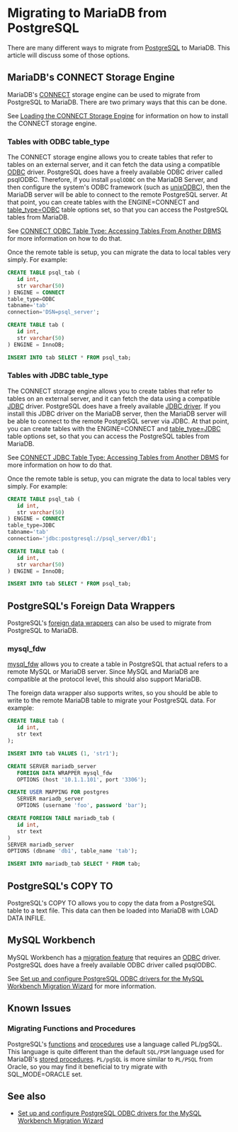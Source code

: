 # Migrating to MariaDB from PostgreSQL

There are many different ways to migrate from [PostgreSQL](https://www.postgresql.org/) to MariaDB. This article will discuss some of those options.

## MariaDB's CONNECT Storage Engine

MariaDB's [CONNECT](/columns-storage-engines-and-plugins/storage-engines/connect/) storage engine can be used to migrate from PostgreSQL to MariaDB. There are two primary ways that this can be done.

See [Loading the CONNECT Storage Engine](/kb/en/loading-the-connect-storage-engine/) for information on how to install the CONNECT storage engine.

### Tables with ODBC table_type

The CONNECT storage engine allows you to create tables that refer to tables on an external server, and it can fetch the data using a compatible [ODBC](https://en.wikipedia.org/wiki/Open_Database_Connectivity) driver. PostgreSQL does have a freely available ODBC driver called <a undefined>psqlODBC</a>. Therefore, if you install `psqlODBC` on the MariaDB Server, and then configure the system's ODBC framework (such as [unixODBC](http://www.unixodbc.org/)), then the MariaDB server will be able to connect to the remote PostgreSQL server. At that point, you can create tables with the <a undefined>ENGINE=CONNECT</a> and [table_type=ODBC](/columns-storage-engines-and-plugins/storage-engines/connect/connect-table-types/connect-odbc-table-type-accessing-tables-from-another-dbms/) table options set, so that you can access the PostgreSQL tables from MariaDB.

See [CONNECT ODBC Table Type: Accessing Tables From Another DBMS](/columns-storage-engines-and-plugins/storage-engines/connect/connect-table-types/connect-odbc-table-type-accessing-tables-from-another-dbms/) for more information on how to do that.

Once the remote table is setup, you can migrate the data to local tables very simply. For example:

```sql
CREATE TABLE psql_tab (
   id int,
   str varchar(50)
) ENGINE = CONNECT
table_type=ODBC
tabname='tab'
connection='DSN=psql_server';

CREATE TABLE tab (
   id int,
   str varchar(50)
) ENGINE = InnoDB;

INSERT INTO tab SELECT * FROM psql_tab;
```

### Tables with JDBC table_type

The CONNECT storage engine allows you to create tables that refer to tables on an external server, and it can fetch the data using a compatible [JDBC](https://en.wikipedia.org/wiki/Java_Database_Connectivity) driver. PostgreSQL does have a freely available [JDBC driver](https://jdbc.postgresql.org/). If you install this JDBC driver on the MariaDB server, then the MariaDB server will be able to connect to the remote PostgreSQL server via JDBC. At that point, you can create tables with the <a undefined>ENGINE=CONNECT</a> and [table_type=JDBC](/columns-storage-engines-and-plugins/storage-engines/connect/connect-table-types/connect-odbc-table-type-accessing-tables-from-another-dbms/) table options set, so that you can access the PostgreSQL tables from MariaDB.

See [CONNECT JDBC Table Type: Accessing Tables from Another DBMS](/columns-storage-engines-and-plugins/storage-engines/connect/connect-table-types/connect-jdbc-table-type-accessing-tables-from-another-dbms/) for more information on how to do that.

Once the remote table is setup, you can migrate the data to local tables very simply. For example:

```sql
CREATE TABLE psql_tab (
   id int,
   str varchar(50)
) ENGINE = CONNECT
table_type=JDBC
tabname='tab'
connection='jdbc:postgresql://psql_server/db1';

CREATE TABLE tab (
   id int,
   str varchar(50)
) ENGINE = InnoDB;

INSERT INTO tab SELECT * FROM psql_tab;
```

## PostgreSQL's Foreign Data Wrappers

PostgreSQL's [foreign data wrappers](https://wiki.postgresql.org/wiki/Foreign_data_wrappers) can also be used to migrate from PostgreSQL to MariaDB.

### mysql_fdw

[mysql_fdw](https://github.com/EnterpriseDB/mysql_fdw) allows you to create a table in PostgreSQL that actual refers to a remote MySQL or MariaDB server. Since MySQL and MariaDB are compatible at the protocol level, this should also support MariaDB.

The foreign data wrapper also supports writes, so you should be able to write to the remote MariaDB table to migrate your PostgreSQL data. For example:

```sql
CREATE TABLE tab (
   id int,
   str text
);

INSERT INTO tab VALUES (1, 'str1');

CREATE SERVER mariadb_server
   FOREIGN DATA WRAPPER mysql_fdw
   OPTIONS (host '10.1.1.101', port '3306');

CREATE USER MAPPING FOR postgres
   SERVER mariadb_server
   OPTIONS (username 'foo', password 'bar');

CREATE FOREIGN TABLE mariadb_tab (
   id int,
   str text
)
SERVER mariadb_server
OPTIONS (dbname 'db1', table_name 'tab');

INSERT INTO mariadb_tab SELECT * FROM tab;
```

## PostgreSQL's COPY TO

PostgreSQL's <a undefined>COPY TO</a> allows you to copy the data from a PostgreSQL table to a text file. This data can then be loaded into MariaDB with <a undefined>LOAD DATA INFILE</a>.

## MySQL Workbench

MySQL Workbench has a [migration feature](https://www.mysql.com/products/workbench/migrate/) that requires an [ODBC](https://en.wikipedia.org/wiki/Open_Database_Connectivity) driver. PostgreSQL does have a freely available ODBC driver called <a undefined>psqlODBC</a>.

See [Set up and configure PostgreSQL ODBC drivers for the MySQL Workbench Migration Wizard](http://mysqlworkbench.org/2012/11/set-up-and-configure-postgresql-odbc-drivers-for-the-mysql-workbench-migration-wizard/) for more information.

## Known Issues

### Migrating Functions and Procedures

PostgreSQL's [functions](https://www.postgresql.org/docs/current/sql-createfunction.html) and [procedures](https://www.postgresql.org/docs/11/sql-createprocedure.html) use a language called <a undefined>PL/pgSQL</a>. This language is quite different than the default `SQL/PSM` language used for MariaDB's [stored procedures](/programming-customizing-mariadb/stored-routines/stored-procedures/). `PL/pgSQL` is more similar to `PL/PSQL` from Oracle, so you may find it beneficial to try migrate with <a undefined>SQL_MODE=ORACLE</a> set.

## See also

- [Set up and configure PostgreSQL ODBC drivers for the MySQL Workbench Migration Wizard](http://mysqlworkbench.org/2012/11/set-up-and-configure-postgresql-odbc-drivers-for-the-mysql-workbench-migration-wizard/)